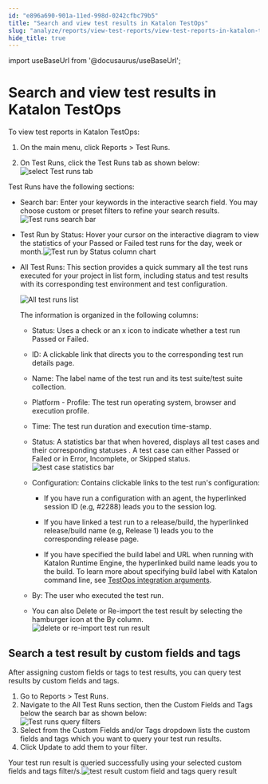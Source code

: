 ```yaml
---
id: "e896a690-901a-11ed-998d-0242cfbc79b5"
title: "Search and view test results in Katalon TestOps"
slug: "analyze/reports/view-test-reports/view-test-reports-in-katalon-testops/view-test-run-results/search-and-view-test-results-in-katalon-testops"
hide_title: true
---
```

import useBaseUrl from '@docusaurus/useBaseUrl';


# <a id="concept-4099" class="anchor_top_offset"/><a id="ariaid-title1" class="anchor_top_offset"/>Search and view test results in <span xmlns="http://www.w3.org/1999/xhtml" className="ph">Katalon TestOps</span> 

<div xmlns="http://www.w3.org/1999/xhtml" className="p">To view test reports in <span className="ph">Katalon TestOps</span>:<ol className="ol"><li className="li">
      <p className="p">On the main menu, click <span className="ph uicontrol">Reports</span> &gt; <span className="ph uicontrol">Test Runs</span>.</p>
    </li><li className="li">
      <p className="p">On <span className="ph uicontrol">Test Runs</span>, click the <span className="ph uicontrol">Test Runs</span> tab as shown below:<img className="image" src={useBaseUrl("/99ad1f90-901b-11ed-998d-0242cfbc79b5.png")} alt="select Test runs tab" /></p>
    </li></ol></div>
<div xmlns="http://www.w3.org/1999/xhtml" className="p"><span className="ph uicontrol">Test Runs</span> have the following sections:<ul className="ul"><li className="li">
      <p className="p"><span className="ph uicontrol">Search bar</span>: Enter your keywords in the interactive search field. You may choose custom or preset filters to refine your search results.<img className="image" src={useBaseUrl("/984cf350-901b-11ed-998d-0242cfbc79b5.png")} alt="Test runs search bar" /></p>
    </li><li className="li">
      <p className="p"><span className="ph uicontrol">Test Run by Status</span>: Hover your cursor on the interactive diagram to view the statistics of your <span className="ph uicontrol">Passed</span> or <span className="ph uicontrol">Failed</span> test runs for the day, week or month.<img className="image" src={useBaseUrl("/9925ee30-901b-11ed-998d-0242cfbc79b5.png")} alt="Test run by Status column chart" /></p>
    </li><li className="li">
      <p className="p"><span className="ph uicontrol">All Test Runs</span>: This section provides a quick summary all the test runs executed for your project in list form, including status and test results with its corresponding test environment and test configuration.</p> <img className="image" src={useBaseUrl("/9a0f8ae0-901b-11ed-998d-0242cfbc79b5.png")} alt="All test runs list" />
      <p className="p">The information is organized in the following columns:</p>
      <ul className="ul"><li className="li">
          <p className="p"><span className="ph uicontrol">Status</span>: Uses a check or an x icon to indicate whether a test run <span className="ph uicontrol">Passed</span> or <span className="ph uicontrol">Failed</span>.</p>
        </li><li className="li">
          <p className="p"><span className="ph uicontrol">ID</span>: A clickable link that directs you to the corresponding test run details page.</p>
        </li><li className="li">
          <p className="p"><span className="ph uicontrol">Name</span>: The label name of the test run and its test suite/test suite collection.</p>
        </li><li className="li">
          <p className="p"><span className="ph uicontrol">Platform - Profile</span>: The test run operating system, browser and execution profile.</p>
        </li><li className="li">
          <p className="p"><span className="ph uicontrol">Time</span>: The test run duration and execution time-stamp.</p>
        </li><li className="li">
          <p className="p"><span className="ph uicontrol">Status</span>: A statistics bar that when hovered, displays all test cases and their corresponding statuses . A test case can either <span className="ph uicontrol">Passed</span> or <span className="ph uicontrol">Failed</span> or in <span className="ph uicontrol">Error</span>, <span className="ph uicontrol">Incomplete</span>, or <span className="ph uicontrol">Skipped</span> status.<img className="image" src={useBaseUrl("/9adbb480-901b-11ed-998d-0242cfbc79b5.png")} alt="test case statistics bar" /></p>
        </li><li className="li">
          <div className="p"><span className="ph uicontrol">Configuration</span>: Contains clickable links to the test run's configuration:<ul className="ul"><li className="li">
                <p className="p">If you have run a configuration with an agent, the hyperlinked session ID (e.g, #2288) leads you to the session log.</p>
              </li><li className="li">
                <p className="p">If you have linked a test run to a release/build, the hyperlinked release/build name (e.g, Release 1) leads you to the corresponding release page.</p>
              </li><li className="li">
                <p className="p">If you have specified the build label and URL when running with Katalon Runtime Engine, the hyperlinked build name leads you to the build. To learn more about specifying build label with Katalon command line, see <a className="xref" href="/execute/katalon-runtime-engine/command-line-syntax-in-katalon-runtime-engine#concept-9115">TestOps integration arguments</a>.</p>
              </li></ul></div>
        </li><li className="li">
          <p className="p"><span className="ph uicontrol">By</span>: The user who executed the test run.</p></li><li className="li"><p className="p">You can also <span className="ph uicontrol">Delete</span> or <span className="ph uicontrol">Re-import</span> the test result by selecting the hamburger icon at the <span className="ph uicontrol">By</span> column. <img className="image" src={useBaseUrl("/98b9bee0-901b-11ed-998d-0242cfbc79b5.png")} alt="delete or re-import test run result" /></p>
        </li></ul>
    </li></ul></div>

## <a id="task-2823" class="anchor_top_offset"/>Search a test result by custom fields and tags

<section xmlns="http://www.w3.org/1999/xhtml" className="section context">After assigning custom fields or tags to test results, you can query test results by custom fields and tags.</section> 
<ol xmlns="http://www.w3.org/1999/xhtml" className="ol steps"><li className="li step stepexpand"><span className="ph cmd">Go to <span className="ph uicontrol">Reports</span> &gt; <span className="ph uicontrol">Test Runs</span>.</span></li><li className="li step stepexpand"><span className="ph cmd">Navigate to the <span className="ph uicontrol">All Test Runs</span> section, then the <span className="ph uicontrol">Custom Fields</span> and <span className="ph uicontrol">Tags</span> below the search bar as shown below:</span><div className="itemgroup info"><img className="image" src={useBaseUrl("/a44abdf0-76c5-11ed-a602-0242cfbc79b5.png")} alt="Test runs query filters" /></div></li><li className="li step stepexpand"><span className="ph cmd">Select from the <span className="ph uicontrol">Custom Fields</span> and/or <span className="ph uicontrol">Tags</span> dropdown lists the custom fields and tags which you want to query your test run results. </span></li><li className="li step stepexpand"><span className="ph cmd">Click <span className="ph uicontrol">Update</span> to add them to your filter.</span></li></ol> 
<section xmlns="http://www.w3.org/1999/xhtml" className="section result">Your test run result is queried successfully using your selected custom fields and tags filter/s.<img className="image" src={useBaseUrl("/a5ecd530-76c5-11ed-a602-0242cfbc79b5.png")} alt="test result custom field and tags query result" /></section> 
